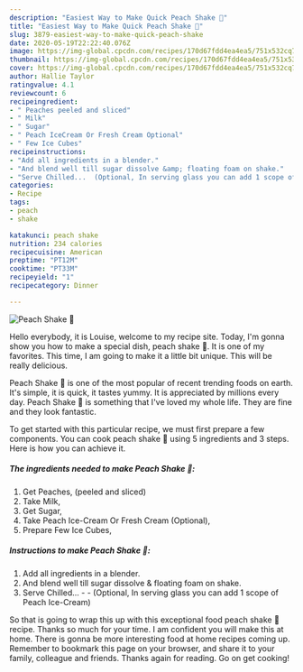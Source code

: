 ```yaml
---
description: "Easiest Way to Make Quick Peach Shake 💝"
title: "Easiest Way to Make Quick Peach Shake 💝"
slug: 3879-easiest-way-to-make-quick-peach-shake
date: 2020-05-19T22:22:40.076Z
image: https://img-global.cpcdn.com/recipes/170d67fdd4ea4ea5/751x532cq70/peach-shake-💝-recipe-main-photo.jpg
thumbnail: https://img-global.cpcdn.com/recipes/170d67fdd4ea4ea5/751x532cq70/peach-shake-💝-recipe-main-photo.jpg
cover: https://img-global.cpcdn.com/recipes/170d67fdd4ea4ea5/751x532cq70/peach-shake-💝-recipe-main-photo.jpg
author: Hallie Taylor
ratingvalue: 4.1
reviewcount: 6
recipeingredient:
- " Peaches peeled and sliced"
- " Milk"
- " Sugar"
- " Peach IceCream Or Fresh Cream Optional"
- " Few Ice Cubes"
recipeinstructions:
- "Add all ingredients in a blender."
- "And blend well till sugar dissolve &amp; floating foam on shake."
- "Serve Chilled...  (Optional, In serving glass you can add 1 scope of Peach Ice-Cream)"
categories:
- Recipe
tags:
- peach
- shake

katakunci: peach shake 
nutrition: 234 calories
recipecuisine: American
preptime: "PT12M"
cooktime: "PT33M"
recipeyield: "1"
recipecategory: Dinner

---
```



![Peach Shake 💝](https://img-global.cpcdn.com/recipes/170d67fdd4ea4ea5/751x532cq70/peach-shake-💝-recipe-main-photo.jpg)

Hello everybody, it is Louise, welcome to my recipe site. Today, I'm gonna show you how to make a special dish, peach shake 💝. It is one of my favorites. This time, I am going to make it a little bit unique. This will be really delicious.

Peach Shake 💝 is one of the most popular of recent trending foods on earth. It's simple, it is quick, it tastes yummy. It is appreciated by millions every day. Peach Shake 💝 is something that I've loved my whole life. They are fine and they look fantastic.




To get started with this particular recipe, we must first prepare a few components. You can cook peach shake 💝 using 5 ingredients and 3 steps. Here is how you can achieve it.

<!--inarticleads1-->

##### The ingredients needed to make Peach Shake 💝:

1. Get  Peaches, (peeled and sliced)
1. Take  Milk,
1. Get  Sugar,
1. Take  Peach Ice-Cream Or Fresh Cream (Optional),
1. Prepare  Few Ice Cubes,




<!--inarticleads2-->

##### Instructions to make Peach Shake 💝:

1. Add all ingredients in a blender.
1. And blend well till sugar dissolve &amp; floating foam on shake.
1. Serve Chilled... -  - (Optional, In serving glass you can add 1 scope of Peach Ice-Cream)




So that is going to wrap this up with this exceptional food peach shake 💝 recipe. Thanks so much for your time. I am confident you will make this at home. There is gonna be more interesting food at home recipes coming up. Remember to bookmark this page on your browser, and share it to your family, colleague and friends. Thanks again for reading. Go on get cooking!

